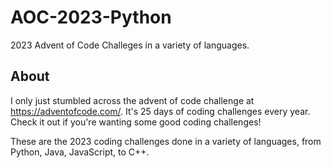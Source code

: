 # AOC-2023-Python
2023 Advent of Code Challeges in a variety of languages.

## About
I only just stumbled across the advent of code challenge at https://adventofcode.com/. It's 25 days of coding challenges every year. Check it out if you're wanting some good coding challenges!

These are the 2023 coding challenges done in a variety of languages, from Python, Java, JavaScript, to C++.
